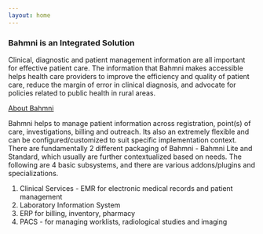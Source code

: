 ```yaml
---
layout: home
---
```


### Bahmni is an Integrated Solution
Clinical, diagnostic and patient management information are all important for effective patient care. The information that Bahmni makes accessible helps health care providers to improve the efficiency and quality of patient care, reduce the margin of error in clinical diagnosis, and advocate for policies related to public health in rural areas.

[About Bahmni](https://bahmni.atlassian.net/wiki/spaces/BAH/pages/14712872/About+Bahmni)

Bahmni helps to manage patient information across registration, point(s) of care, investigations, billing and outreach. Its also an extremely flexible and can be configured/customized to suit specific implementation context. There are fundamentally 2 different packaging of Bahmni - Bahmni Lite and Standard, which usually are further contextualized based on needs. The following are 4 basic subsystems, and there are various addons/plugins and specializations. 


1. Clinical Services - EMR for electronic medical records and patient management
2. Laboratory Information System
3. ERP for billing, inventory, pharmacy 
4. PACS - for managing worklists, radiological studies and imaging 
